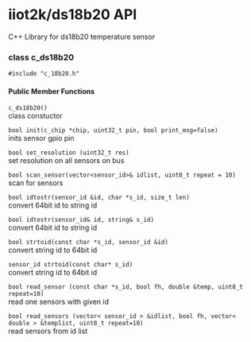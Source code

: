 # iiot2k/ds18b20 API

C++ Library for ds18b20 temperature sensor

### class c_ds18b20

```#include "c_18b20.h"```

#### Public Member Functions

```c_ds18b20()```<br>
class constuctor
 
```bool init(c_chip *chip, uint32_t pin, bool print_msg=false)```<br>
inits sensor gpio pin
 
```bool set_resolution (uint32_t res)```<br>
set resolution on all sensors on bus

```bool scan_sensor(vector<sensor_id>& idlist, uint8_t repeat = 10)```<br>
scan for sensors

```bool idtostr(sensor_id &id, char *s_id, size_t len)```<br>
convert 64bit id to string id

```bool idtostr(sensor_id& id, string& s_id)```<br>
convert 64bit id to string id
 
```bool strtoid(const char *s_id, sensor_id &id)```<br>
convert string id to 64bit id

```sensor_id strtoid(const char* s_id)```<br>
convert string id to 64bit id

```bool read_sensor (const char *s_id, bool fh, double &temp, uint8_t repeat=10)```<br>
read one sensors with given id

```bool read_sensors (vector< sensor_id > &idlist, bool fh, vector< double > &templist, uint8_t repeat=10)```<br>
read sensors from id list